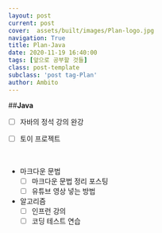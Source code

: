 ```yaml
---
layout: post
current: post
cover:  assets/built/images/Plan-logo.jpg
navigation: True
title: Plan-Java
date: 2020-11-19 16:40:00
tags: [앞으로 공부할 것들]
class: post-template
subclass: 'post tag-Plan'
author: Ambito
---
```


##**Java**

- [ ] 자바의 정석 강의 완강

- [ ] 토이 프로젝트  
<br>


- 마크다운 문법
    - [ ] 마크다운 문법 정리 포스팅
    - [ ] 유튜브 영상 넣는 방법  

- 알고리즘
    - [ ] 인프런 강의
    - [ ] 코딩 테스트 연습  
<br>

    